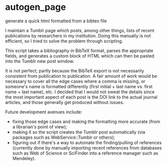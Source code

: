 # autogen_page
generate a quick html formatted from a bibtex file

I maintain a Tumblr page which posts, among other things, lists of recent publications
by researchers in my institution.  Doing this manually is not efficient, so I tried
to solve the problem through scripting.

This script takes a bibliography in BibTeX format, parses the appropriate fields, 
and generates a custom block of HTML which can then be pasted into the Tumblr
new post window.

It is not perfect; partly because the BibTeX export is not necessarily consistent
from publication to publication.  A fair amount of work would be necessary to cover 
all the edge cases where a comma is missing, or someone's name is formatted differently
(first initial + last name vs. first name + last name), etc.  I decided that I would
not sweat the details since the most important aspect of each post is the DOI link to 
the actual journal articles, and those generally get produced without issues.

Future development avenues include:  
- fixing those edge cases and making the formatting more accurate (from a librarian's 
point of view); 
- making it so the script creates the Tumblr post automatically (via packages such as 
WebService::Tumblr or others);
- figuring out if there's a way to automate the finding/pulling of references (currently
done by manually importing recent references from databases such as Web of Science or
SciFinder into a reference manager such as Mendeley).
